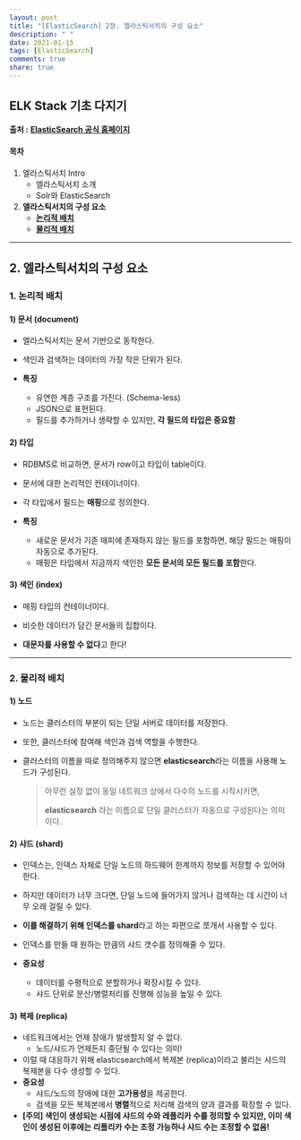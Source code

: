 ```yaml
---
layout: post
title: "[ElasticSearch] 2장. 엘라스틱서치의 구성 요소"
description: " "
date: 2021-01-15
tags: [ElasticSearch]
comments: true
share: true
---
```


## ELK Stack 기초 다지기

 **출처 :** [**ElasticSearch 공식 홈페이지**](https://www.elastic.co/guide/index.html)

#### 목차

1. 엘라스틱서치 Intro
   - 엘라스틱서치 소개
   - Solr와 ElasticSearch
2. **엘라스틱서치의 구성 요소**
   - [**논리적 배치**](#1-논리적-배치)
   - [**물리적 배치**](#2-물리적-배치)

------

## 2. 엘라스틱서치의 구성 요소

### 1. 논리적 배치

#### 1) 문서 (document)

- 엘라스틱서치는 문서 기반으로 동작한다.

- 색인과 검색하는 데이터의 가장 작은 단위가 된다.

- **특징**

  - 유연한 계층 구조를 가진다. (Schema-less)
  - JSON으로 표현된다.
  - 필드를 추가하거나 생략할 수 있지만, **각 필드의 타입은 중요함**

  

#### 2) 타입

- RDBMS로 비교하면, 문서가 row이고 타입이 table이다.

- 문서에 대한 논리적인 컨테이너이다.

- 각 타입에서 필드는 **매핑**으로 정의한다.

- **특징**

  - 새로운 문서가 기존 매피에 존재하지 않는 필드를 포함하면, 해당 필드는 매핑이 자동으로 추가된다.
  - 매핑은 타입에서 지금까지 색인한 **모든 문서의 모든 필드를 포함**한다.

  

#### 3) 색인 (index)

- 매핑 타입의 컨테이너이다. 

- 비슷한 데이터가 담긴 문서들의 집합이다.

- **대문자를 사용할 수 없다**고 한다!

  

------

### 2. 물리적 배치

#### 1) 노드

- 노드는 클러스터의 부분이 되는 단일 서버로 데이터를 저장한다.

- 또한, 클러스터에 참여해 색인과 검색 역할을 수행한다.

- 클러스터의 이름을 따로 정의해주지 않으면 **elasticsearch**라는 이름을 사용해 노드가 구성된다.

  > 아무런 설정 없이 동일 네트워크 상에서 다수의 노드를 시작시키면,
  >
  > **elasticsearch** 라는 이름으로 단일 클러스터가 자동으로 구성된다는 의미이다.



#### 2) 샤드 (shard)

- 인덱스는, 인덱스 자체로 단일 노드의 하드웨어 한계까지 정보를 저장할 수 있어야 한다.

- 하지만 데이터가 너무 크다면, 단일 노드에 들어가지 않거나 검색하는 데 시간이 너무 오래 걸릴 수 있다.

- **이를 해결하기 위해 인덱스를 shard**라고 하는 파편으로 쪼개서 사용할 수 있다.

- 인덱스를 만들 때 원하는 만큼의 샤드 갯수를 정의해줄 수 있다.

- **중요성**

  - 데이터를 수평적으로 분할하거나 확장시킬 수 있다.
  - 샤드 단위로 분산/병렬처리를 진행해 성능을 높일 수 있다.

  

#### 3) 복제 (replica)

- 네트워크에서는 언제 장애가 발생할지 알 수 없다.
  - 노드/샤드가 언제든지 중단될 수 있다는 의미!
- 이럴 때 대응하기 위해 elasticsearch에서 복제본 (replica)이라고 불리는 샤드의 복제본을 다수 생성할 수 있다.
- **중요성**
  - 샤드/노드의 장애에 대한 **고가용성**을 제공한다.
  - 검색을 모든 복제본에서 **병렬**적으로 처리해 검색의 양과 결과를 확장할 수 있다.
- **[주의] 색인이 생성되는 시점에 샤드의 수와 레플리카 수를 정의할 수 있지만, 이미 색인이 생성된 이후에는 리플리카 수는 조정 가능하나 샤드 수는 조정할 수 없음!** 

